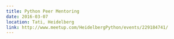 ```yaml
---
title: Python Peer Mentoring
date: 2016-03-07
location: Tati, Heidelberg
link: http://www.meetup.com/HeidelbergPython/events/229184741/
---
```

